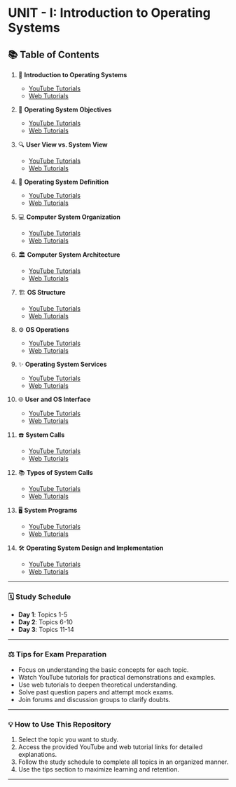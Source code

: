 # UNIT - I: Introduction to Operating Systems

## 📚 Table of Contents

1. 📂 **Introduction to Operating Systems**  
   - [YouTube Tutorials](https://www.youtube.com/results?search_query=Introduction+to+Operating+Systems)  
   - [Web Tutorials](https://www.google.com/search?q=Introduction+to+Operating+Systems+tutorial)

2. 🌟 **Operating System Objectives**  
   - [YouTube Tutorials](https://www.youtube.com/results?search_query=Operating+System+Objectives)  
   - [Web Tutorials](https://www.google.com/search?q=Operating+System+Objectives+tutorial)

3. 🔍 **User View vs. System View**  
   - [YouTube Tutorials](https://www.youtube.com/results?search_query=User+View+vs+System+View+in+Operating+System)  
   - [Web Tutorials](https://www.google.com/search?q=User+View+vs+System+View+in+Operating+System+tutorial)

4. 📖 **Operating System Definition**  
   - [YouTube Tutorials](https://www.youtube.com/results?search_query=Definition+of+Operating+System)  
   - [Web Tutorials](https://www.google.com/search?q=Definition+of+Operating+System+tutorial)

5. 💻 **Computer System Organization**  
   - [YouTube Tutorials](https://www.youtube.com/results?search_query=Computer+System+Organization)  
   - [Web Tutorials](https://www.google.com/search?q=Computer+System+Organization+tutorial)

6. 🏛️ **Computer System Architecture**  
   - [YouTube Tutorials](https://www.youtube.com/results?search_query=Computer+System+Architecture)  
   - [Web Tutorials](https://www.google.com/search?q=Computer+System+Architecture+tutorial)

7. 🏗️ **OS Structure**  
   - [YouTube Tutorials](https://www.youtube.com/results?search_query=OS+Structure)  
   - [Web Tutorials](https://www.google.com/search?q=OS+Structure+tutorial)

8. ⚙️ **OS Operations**  
   - [YouTube Tutorials](https://www.youtube.com/results?search_query=OS+Operations)  
   - [Web Tutorials](https://www.google.com/search?q=OS+Operations+tutorial)

9. ✨ **Operating System Services**  
   - [YouTube Tutorials](https://www.youtube.com/results?search_query=Operating+System+Services)  
   - [Web Tutorials](https://www.google.com/search?q=Operating+System+Services+tutorial)

10. 🌐 **User and OS Interface**  
    - [YouTube Tutorials](https://www.youtube.com/results?search_query=User+and+OS+Interface)  
    - [Web Tutorials](https://www.google.com/search?q=User+and+OS+Interface+tutorial)

11. ☎️ **System Calls**  
    - [YouTube Tutorials](https://www.youtube.com/results?search_query=System+Calls+in+Operating+System)  
    - [Web Tutorials](https://www.google.com/search?q=System+Calls+in+Operating+System+tutorial)

12. 📚 **Types of System Calls**  
    - [YouTube Tutorials](https://www.youtube.com/results?search_query=Types+of+System+Calls+in+Operating+System)  
    - [Web Tutorials](https://www.google.com/search?q=Types+of+System+Calls+in+Operating+System+tutorial)

13. 🖥️ **System Programs**  
    - [YouTube Tutorials](https://www.youtube.com/results?search_query=System+Programs+in+Operating+System)  
    - [Web Tutorials](https://www.google.com/search?q=System+Programs+in+Operating+System+tutorial)

14. 🛠️ **Operating System Design and Implementation**  
    - [YouTube Tutorials](https://www.youtube.com/results?search_query=Operating+System+Design+and+Implementation)  
    - [Web Tutorials](https://www.google.com/search?q=Operating+System+Design+and+Implementation+tutorial)

---

### 🗓️ Study Schedule
- **Day 1**: Topics 1-5  
- **Day 2**: Topics 6-10  
- **Day 3**: Topics 11-14  

---

### ⚖️ Tips for Exam Preparation
- Focus on understanding the basic concepts for each topic.  
- Watch YouTube tutorials for practical demonstrations and examples.  
- Use web tutorials to deepen theoretical understanding.  
- Solve past question papers and attempt mock exams.  
- Join forums and discussion groups to clarify doubts.  

---

### 💡 How to Use This Repository
1. Select the topic you want to study.  
2. Access the provided YouTube and web tutorial links for detailed explanations.  
3. Follow the study schedule to complete all topics in an organized manner.  
4. Use the tips section to maximize learning and retention.  

---

